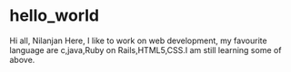 # hello_world
  Hi all,
 Nilanjan Here, I like to work on web development, my favourite language are c,java,Ruby on Rails,HTML5,CSS.I am still learning some of above.
